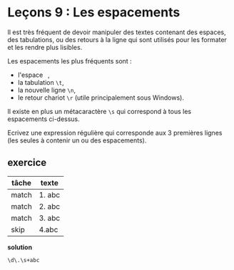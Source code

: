 # Leçons 9 : Les espacements

Il est très fréquent de devoir manipuler des textes contenant des espaces, des tabulations, ou des retours à la ligne qui sont utilisés pour les formater et les rendre plus lisibles.

Les espacements les plus fréquents sont :

- l'espace ` `,
- la tabulation `\t`,
- la nouvelle ligne `\n`,
- le retour chariot `\r` (utile principalement sous Windows).

Il existe en plus un métacaractère `\s` qui correspond à tous les espacements ci-dessus.

Ecrivez une expression régulière qui corresponde aux 3 premières lignes (les seules à contenir un ou des espacements).

## exercice

| tâche | texte  |
| ----- | ------ |
| match | 1. abc |
| match | 2.    abc |
| match | 3.        abc |
| skip  | 4.abc  |

**solution**

`\d\.\s+abc`


